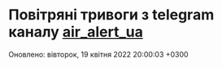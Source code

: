 # Повітряні тривоги з telegram каналу [air_alert_ua](https://t.me/air_alert_ua)

Оновлено:
вівторок, 19 квітня 2022 20:00:03 +0300
